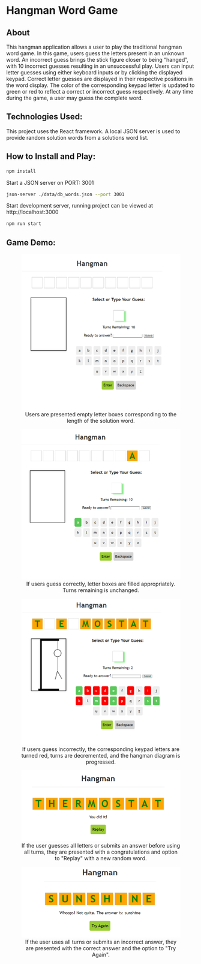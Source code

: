 # Hangman Word Game

## About

This hangman application allows a user to play the traditional hangman word game. In this game, users guess the letters present in an unknown word. An incorrect guess brings the stick figure closer to being “hanged”, with 10 incorrect guesses resulting in an unsuccessful play. Users can input letter guesses using either keyboard inputs or by clicking the displayed keypad. Correct letter guesses are displayed in their respective positions in the word display. The color of the corresponding keypad letter is updated to green or red to reflect a correct or incorrect guess respectively. At any time during the game, a user may guess the complete word.

## Technologies Used:

This project uses the React framework. A local JSON server is used to provide random solution words from a solutions word list.

## How to Install and Play:

```bash
npm install
```

Start a JSON server on PORT: 3001
```bash
json-server ./data/db_words.json --port 3001 
```
Start development server, running project can be viewed at http://localhost:3000
```bash
npm run start
```

## Game Demo:

<div align="center">
    <figure align="center">
        <img src="/demo_screenshots/demo1.png" width="500"/>
        <figcaption>Users are presented empty letter boxes corresponding to the length of the solution word.</figcaption>
    </figure>
</div>

<div align="center">
    <figure>
        <img src="/demo_screenshots/demo2.png" width="500"/>
        <figcaption>If users guess correctly, letter boxes are filled appropriately. Turns remaining is unchanged.</figcaption>
    </figure>
</div>

<div align="center">
    <figure>
        <img src="/demo_screenshots/demo5.png" width="500"/>
        <figcaption>If users guess incorrectly, the corresponding keypad letters are turned red, turns are decremented, and the hangman diagram is progressed.</figcaption>
    </figure>
</div>

<div align="center">
    <figure>
        <img src="/demo_screenshots/demo8.png" width="500"/>
        <figcaption>If the user guesses all letters or submits an answer before using all turns, they are presented with a congratulations and option to "Replay" with a new random word.</figcaption>
    </figure>
</div>

<div align="center">
    <figure>
        <img src="/demo_screenshots/demo9.png" width="500"/>
        <figcaption>If the user uses all turns or submits an incorrect answer, they are presented with the correct answer and the option to "Try Again".</figcaption>
    </figure>
</div>
